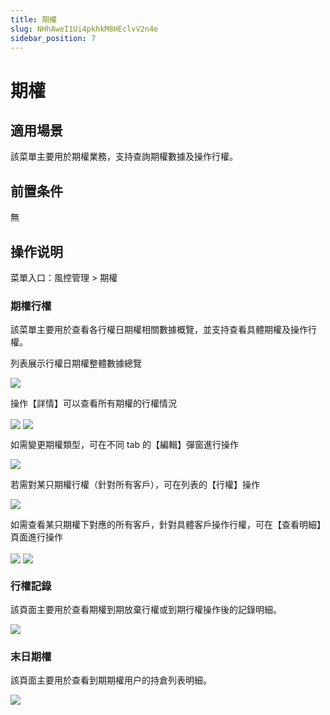 ```yaml
---
title: 期權
slug: NHhAweI1Ui4pkhkM8HEclvV2n4e
sidebar_position: 7
---
```



# 期權

## 適用場景

該菜單主要用於期權業務，支持查詢期權數據及操作行權。

## 前置条件

無

## 操作说明

菜單入口：風控管理  &gt; 期權

### 期權行權

該菜單主要用於查看各行權日期權相關數據概覽，並支持查看具體期權及操作行權。

列表展示行權日期權整體數據總覽

<img src="/assets/FK6QbAyYkolBHhxL7bycoUoKnVg.png" src-width="3210" src-height="952" align="center"/>

操作【詳情】可以查看所有期權的行權情況

<img src="/assets/V14Cbs1Wlo1IA8xiFqhcc8CenMU.png" src-width="3208" src-height="610" align="center"/>

<img src="/assets/Oa6fbtzfbo7S7Txzx9ncjWy9nHf.png" src-width="3220" src-height="772" align="center"/>

如需變更期權類型，可在不同 tab 的【編輯】彈窗進行操作

<img src="/assets/NUsZbYugfoRFaCxprm3cwg6un6g.png" src-width="3246" src-height="1082" align="center"/>

若需對某只期權行權（針對所有客戶），可在列表的【行權】操作

<img src="/assets/Bh2wbTsCsooyHdxOBIocVqxjnlc.png" src-width="3156" src-height="384" align="center"/>

如需查看某只期權下對應的所有客戶，針對具體客戶操作行權，可在【查看明細】頁面進行操作

<img src="/assets/Hxl4bqUbjoLWYwxpS8DcAlvonRY.png" src-width="3295" src-height="594" align="center"/>

<img src="/assets/HO4TbI5wXoa7WhxQjmocDpdLnK8.png" src-width="3194" src-height="1152" align="center"/>

### 行權記錄

該頁面主要用於查看期權到期放棄行權或到期行權操作後的記錄明細。

<img src="/assets/Jw0kbdI8UojOE3xIxDpc8rDfnFe.png" src-width="3218" src-height="1088" align="center"/>

### 末日期權

該頁面主要用於查看到期期權用户的持倉列表明細。

<img src="/assets/Kwinb05d6oDbCRxsAXacOks8nec.png" src-width="3158" src-height="1324" align="center"/>

